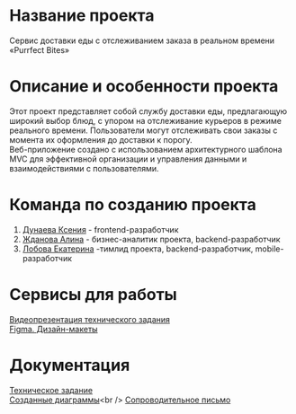 # Название проекта

Сервис доставки еды с отслеживанием заказа в реальном времени «Purrfect Bites» <br />

# Описание и особенности проекта

Этот проект представляет собой службу доставки еды, предлагающую широкий выбор блюд, с упором на отслеживание курьеров в режиме реального времени. Пользователи могут отслеживать свои заказы с момента их оформления до доставки к порогу.  <br />
Веб-приложение создано с использованием архитектурного шаблона MVC для эффективной организации и управления данными и взаимодействиями с пользователями.  <br />



# Команда по созданию проекта

1. [Дунаева Ксения](https://github.com/KseniaMuxamedova) - frontend-разработчик <br />
2. [Жданова Алина](https://github.com/kuklachev) - бизнес-аналитик проекта, backend-разработчик <br />
3. [Лобова Екатерина](https://github.com/k8lobova) -тимлид проекта, backend-разработчик, mobile-разработчик <br />

# Сервисы для работы

[Видеопрезентация технического задания](https://drive.google.com)<br />
[Figma. Дизайн-макеты](https://www.figma.com/file/Ep3cTd7bHurfgczK2ZOpw6/Purrfect-Bites?type=design&mode=design&t=g7tr38IydYTL96rX-1)<br />

# Документация

[Техническое задание](https://github.com)<br />
[Созданные диаграммы]([https://github.com](https://github.com/TP-4-4/PurrfectBites/tree/main/Документация/Cозданные%20диаграммы)https://github.com/TP-4-4/PurrfectBites/tree/main/Документация/Cозданные%20диаграммы)<br />
[Сопроводительное письмо](https://github.com)<br />

